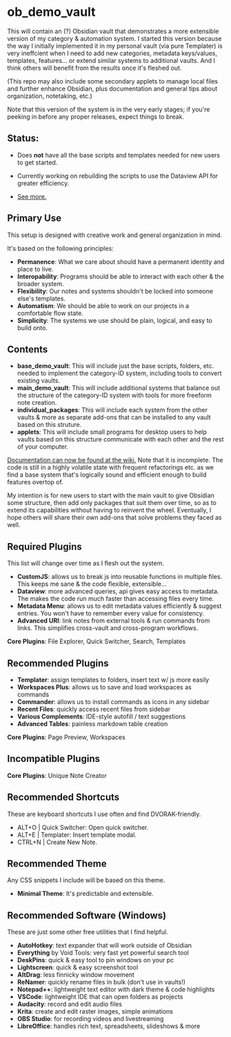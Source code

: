 # ob_demo_vault
This will contain an (?) Obsidian vault that demonstrates a more extensible version of my category & automation system. I started this version because the way I initially implemented it in my personal vault (via pure Templater) is very ineffcient when I need to add new categories, metadata keys/values, templates, features... or extend similar systems to additional vaults. And I think others will benefit from the results once it's fleshed out.

(This repo may also include some secondary applets to manage local files and further enhance Obsidian, plus documentation and general tips about organization, notetaking, etc.)

Note that this version of the system is in the very early stages; if you're peeking in before any proper releases, expect things to break.

## Status: 

* Does **not** have all the base scripts and templates needed for new users to get started. 

* Currently working on rebuilding the scripts to use the Dataview API for greater efficiency.

* [See more.](https://github.com/AverageTrailerTrash/ob_demo_vault/tree/main/base_demo_vault#readme)

## Primary Use

This setup is designed with creative work and general organization in mind.

It's based on the following principles:

* **Permanence**: What we care about should have a permanent identity and place to live.
* **Interopability**: Programs should be able to interact with each other & the broader system.
* **Flexibility**: Our notes and systems shouldn't be locked into someone else's templates.
* **Automatism**: We should be able to work on our projects in a comfortable flow state.
* **Simplicity**: The systems we use should be plain, logical, and easy to build onto.

## Contents
* **base_demo_vault**: This will include just the base scripts, folders, etc. needed to implement the category-ID system, including tools to convert existing vaults.
* **main_demo_vault**: This will include additional systems that balance out the structure of the category-ID system with tools for more freeform note creation.
* **individual_packages**: This will include each system from the other vaults & more as separate add-ons that can be installed to any vault based on this struture. 
* **applets**: This will include small programs for desktop users to help vaults based on this structure communicate with each other and the rest of your computer.

[Documentation can now be found at the wiki.](https://github.com/AverageTrailerTrash/ob_demo_vault/wiki) Note that it is incomplete. The code is still in a highly volatile state with frequent refactorings etc. as we find a base system that's logically sound and efficient enough to build features overtop of.

My intention is for new users to start with the main vault to give Obsidian some structure, then add only packages that suit them over time, so as to extend its capabilities without having to reinvent the wheel. Eventually, I hope others will share their own add-ons that solve problems they faced as well.

## Required Plugins
This list will change over time as I flesh out the system.
* **CustomJS**: allows us to break js into reusable functions in multiple files. This keeps me sane & the code flexible, extensible...
* **Dataview**: more advanced queries, api gives easy access to metadata. The makes the code run much faster than accessing files every time.
* **Metadata Menu**: allows us to edit metadata values efficiently & suggest entries. You won't have to remember every value for consistency.
* **Advanced URI**: link notes from external tools & run commands from links. This simplifies cross-vault and cross-program workflows. 
 
**Core Plugins**: File Explorer, Quick Switcher, Search, Templates

## Recommended Plugins
* **Templater**: assign templates to folders, insert text w/ js more easily
* **Workspaces Plus**: allows us to save and load workspaces as commands
* **Commander**: allows us to install commands as icons in any sidebar
* **Recent Files**: quickly access recent files from sidebar
* **Various Complements**: IDE-style autofill / text suggestions
* **Advanced Tables**: painless markdown table creation
 
**Core Plugins**: Page Preview, Workspaces

## Incompatible Plugins
**Core Plugins**: Unique Note Creator

## Recommended Shortcuts
These are keyboard shortcuts I use often and find DVORAK-friendly.
* ALT+O | Quick Switcher: Open quick switcher.
* ALT+E | Templater: Insert template modal. 
* CTRL+N | Create New Note.

## Recommended Theme
Any CSS snippets I include will be based on this theme.
* **Minimal Theme**: It's predictable and extensible. 

## Recommended Software (Windows)
These are just some other free utilities that I find helpful.
* **AutoHotkey**: text expander that will work outside of Obsidian
* **Everything** by Void Tools: very fast yet powerful search tool
* **DeskPins**: quick & easy tool to pin windows on your pc
* **Lightscreen**: quick & easy screenshot tool
* **AltDrag**: less finnicky window movement
* **ReNamer**: quickly rename files in bulk (don't use in vaults!)
* **Notepad++**: lightweight text editor with dark theme & code highlights
* **VSCode**: lightweight IDE that can open folders as projects
* **Audacity**: record and edit audio files
* **Krita**: create and edit raster images, simple animations
* **OBS Studio**: for recording videos and livestreaming 
* **LibreOffice**: handles rich text, spreadsheets, slideshows & more
